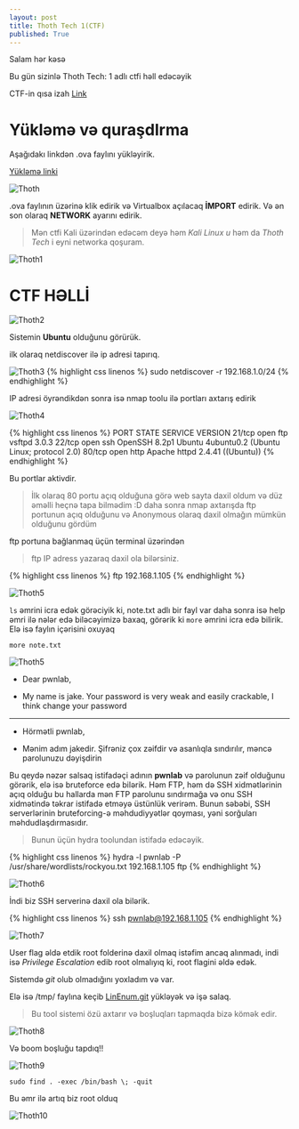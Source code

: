 ```yaml
---
layout: post
title: Thoth Tech 1(CTF)
published: True
---
```

Salam hər kəsə

Bu gün sizinlə Thoth Tech: 1 adlı ctfi həll edəcəyik

CTF-in qısa izah [Link](https://github.com/Rufan0/CTF/blob/main/Thoth%20Tech%201/README.md)

# Yükləmə və quraşdlrma

Aşağıdakı linkdən .ova faylını yükləyirik. 

[Yükləmə linki](https://www.vulnhub.com/entry/thoth-tech-1,734/)
 
![Thoth](https://i.imgur.com/SZ5zQGx.png)

.ova faylının üzərinə klik edirik və Virtualbox açılacaq **İMPORT** edirik. Və ən son olaraq **NETWORK** ayarını edirik.

> Mən ctfi Kali üzərindən edəcəm deyə həm *Kali Linux u* həm da *Thoth Tech* i eyni networka qoşuram.

![Thoth1](https://i.imgur.com/5XTXAdE.png)


# CTF HƏLLİ


![Thoth2](https://i.imgur.com/vLHL4qz.png)

Sistemin **Ubuntu** olduğunu görürük.

ilk olaraq netdiscover ilə ip adresi tapırıq.

![Thoth3](https://i.imgur.com/2KMisQi.png)
{% highlight css linenos %}
sudo netdiscover -r 192.168.1.0/24
{% endhighlight %}

IP adresi öyrəndikdən sonra isə nmap toolu ilə portları axtarış edirik

![Thoth4](https://i.imgur.com/8r9fKZZ.png)

{% highlight css linenos %}
PORT   STATE SERVICE VERSION
21/tcp open  ftp     vsftpd 3.0.3
22/tcp open  ssh     OpenSSH 8.2p1 Ubuntu 4ubuntu0.2 (Ubuntu Linux; protocol 2.0)
80/tcp open  http    Apache httpd 2.4.41 ((Ubuntu))
{% endhighlight %}

Bu portlar aktivdir.

> İlk olaraq 80 portu açıq olduğuna görə web sayta daxil oldum və düz əməlli heçnə tapa bilmədim :D daha sonra nmap axtarışda ftp portunun açıq olduğunu və Anonymous olaraq daxil olmağın mümkün olduğunu gördüm

ftp portuna bağlanmaq üçün terminal üzərindən 

> ftp  IP adress yazaraq daxil ola bilərsiniz.

{% highlight css linenos %}
ftp 192.168.1.105
{% endhighlight %}

![Thoth5](https://i.imgur.com/76q7H5j.png) 

`ls` əmrini icra edək görəciyik ki, note.txt adlı bir fayl var daha sonra isə help əmri ilə nələr edə biləcəyimizə baxaq, görərik ki `more` əmrini icra edə bilirik. Elə isə faylın içərisini oxuyaq


`more note.txt`


![Thoth5](https://i.imgur.com/UamZD06.png)


- Dear pwnlab,

- My name is jake. Your password is very weak and easily crackable, I think change your password

---------------------------------------------------------------------------------------------------

- Hörmətli pwnlab,

- Mənim adım jakedir. Şifrəniz çox zəifdir və asanlıqla sındırılır, məncə parolunuzu dəyişdirin


Bu qeydə nəzər salsaq istifadəçi adının **pwnlab** və parolunun zəif olduğunu görərik, elə isə bruteforce edə bilərik. Həm FTP, həm də SSH xidmətlərinin açıq olduğu bu hallarda mən FTP parolunu sındırmağa və onu SSH xidmətində təkrar istifadə etməyə üstünlük verirəm. Bunun səbəbi, SSH serverlərinin bruteforcing-ə məhdudiyyətlər qoyması, yəni sorğuları məhdudlaşdırmasıdır.

> Bunun üçün hydra toolundan istifadə edəcəyik.

{% highlight css linenos %}
hydra -l pwnlab -P /usr/share/wordlists/rockyou.txt 192.168.1.105 ftp
{% endhighlight %}


![Thoth6](https://i.imgur.com/9lubzYr.png)


İndi biz SSH serverinə daxil ola bilərik.


{% highlight css linenos %}
ssh pwnlab@192.168.1.105
{% endhighlight %}


![Thoth7](https://i.imgur.com/rLwykIw.png)


User flag əldə etdik root folderinə daxil olmaq istəfim ancaq alınmadı, indi isə *Privilege Escalation* edib root olmalıyıq ki, root flagini əldə edək.

Sistemdə *git* olub olmadığını yoxladım və var.

Elə isə /tmp/ faylına keçib [LinEnum.git](https://github.com/rebootuser/LinEnum.git) yükləyək və işə salaq.
> Bu tool sistemi özü axtarır və boşluqları tapmaqda bizə kömək edir.

![Thoth8](https://i.imgur.com/VBa4Fgz.png)


Və boom boşluğu tapdıq!!

![Thoth9](https://i.imgur.com/DElJ7qq.png)

```
sudo find . -exec /bin/bash \; -quit
```

Bu əmr ilə artıq biz root olduq


![Thoth10](https://i.imgur.com/DOqMXBv.png)
